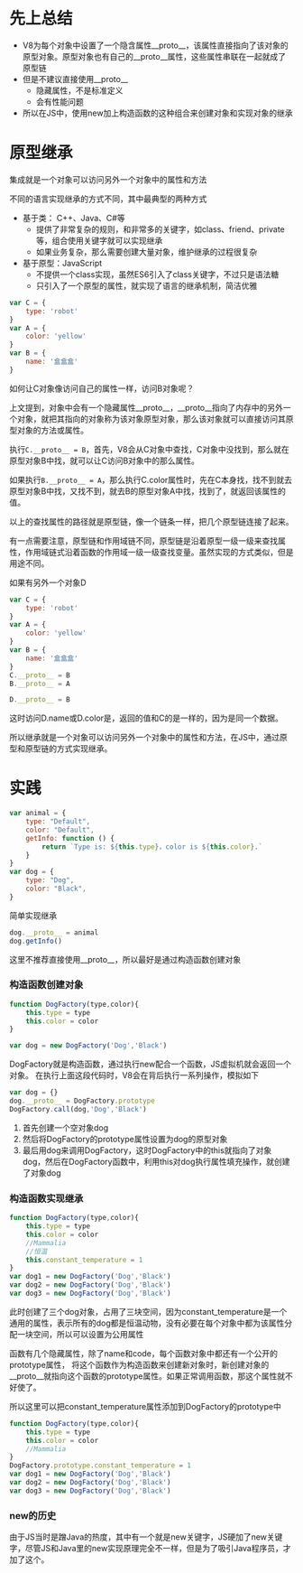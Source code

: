 # 先上总结

- V8为每个对象中设置了一个隐含属性__proto__，该属性直接指向了该对象的原型对象。原型对象也有自己的__proto__属性，这些属性串联在一起就成了原型链
- 但是不建议直接使用__proto__
    - 隐藏属性，不是标准定义
    - 会有性能问题
- 所以在JS中，使用new加上构造函数的这种组合来创建对象和实现对象的继承


# 原型继承

集成就是一个对象可以访问另外一个对象中的属性和方法

不同的语言实现继承的方式不同，其中最典型的两种方式

- 基于类： C++、Java、C#等
    - 提供了非常复杂的规则，和非常多的关键字，如class、friend、private等，组合使用关键字就可以实现继承
    - 如果业务复杂，那么需要创建大量对象，维护继承的过程很复杂
- 基于原型：JavaScript
    - 不提供一个class实现，虽然ES6引入了class关键字，不过只是语法糖
    - 只引入了一个原型的属性，就实现了语言的继承机制，简洁优雅

```js
var C = {
    type: 'robot'
}
var A = {
    color: 'yellow'
}
var B = {
    name: '盒盒盒'
}
```
如何让C对象像访问自己的属性一样，访问B对象呢？

上文提到，对象中会有一个隐藏属性__proto__，__proto__指向了内存中的另外一个对象，就把其指向的对象称为该对象原型对象，那么该对象就可以直接访问其原型对象的方法或属性。

执行`C.__proto__ = B`，首先，V8会从C对象中查找，C对象中没找到，那么就在原型对象B中找，就可以让C访问B对象中的那么属性。

如果执行`B.__proto__ = A`，那么执行C.color属性时，先在C本身找，找不到就去原型对象B中找，又找不到，就去B的原型对象A中找，找到了，就返回该属性的值。

以上的查找属性的路径就是原型链，像一个链条一样，把几个原型链连接了起来。

有一点需要注意，原型链和作用域链不同，原型链是沿着原型一级一级来查找属性，作用域链式沿着函数的作用域一级一级查找变量。虽然实现的方式类似，但是用途不同。

如果有另外一个对象D

```js
var C = {
    type: 'robot'
}
var A = {
    color: 'yellow'
}
var B = {
    name: '盒盒盒'
}
C.__proto__ = B
B.__proto__ = A

D.__proto__ = B
```

这时访问D.name或D.color是，返回的值和C的是一样的，因为是同一个数据。

所以继承就是一个对象可以访问另外一个对象中的属性和方法，在JS中，通过原型和原型链的方式实现继承。

# 实践

```js
var animal = {
    type: "Default",
    color: "Default",
    getInfo: function () {
        return `Type is: ${this.type}，color is ${this.color}.`
    }
}
var dog = {
    type: "Dog",
    color: "Black",
}
```
简单实现继承

```js
dog.__proto__ = animal
dog.getInfo()
```

这里不推荐直接使用__proto__，所以最好是通过构造函数创建对象

### 构造函数创建对象

```js
function DogFactory(type,color){
    this.type = type
    this.color = color
}

var dog = new DogFactory('Dog','Black')
```

DogFactory就是构造函数，通过执行new配合一个函数，JS虚拟机就会返回一个对象。
在执行上面这段代码时，V8会在背后执行一系列操作，模拟如下

```js
var dog = {}  
dog.__proto__ = DogFactory.prototype
DogFactory.call(dog,'Dog','Black')
```

1. 首先创建一个空对象dog
2. 然后将DogFactory的prototype属性设置为dog的原型对象
3. 最后用dog来调用DogFactory，这时DogFactory中的this就指向了对象dog，然后在DogFactory函数中，利用this对dog执行属性填充操作，就创建了对象dog

### 构造函数实现继承

```js
function DogFactory(type,color){
    this.type = type
    this.color = color
    //Mammalia
    //恒温
    this.constant_temperature = 1
}
var dog1 = new DogFactory('Dog','Black')
var dog2 = new DogFactory('Dog','Black')
var dog3 = new DogFactory('Dog','Black')
```

此时创建了三个dog对象，占用了三块空间，因为constant_temperature是一个通用的属性，表示所有的dog都是恒温动物，没有必要在每个对象中都为该属性分配一块空间，所以可以设置为公用属性

函数有几个隐藏属性，除了name和code，每个函数对象中都还有一个公开的prototype属性， 将这个函数作为构造函数来创建新对象时，新创建对象的__proto__就指向这个函数的prototype属性。如果正常调用函数，那这个属性就不好使了。

所以这里可以把constant_temperature属性添加到DogFactory的prototype中

```js
function DogFactory(type,color){
    this.type = type
    this.color = color
    //Mammalia
}
DogFactory.prototype.constant_temperature = 1
var dog1 = new DogFactory('Dog','Black')
var dog2 = new DogFactory('Dog','Black')
var dog3 = new DogFactory('Dog','Black')
```

### new的历史

由于JS当时是蹭Java的热度，其中有一个就是new关键字，JS硬加了new关键字，尽管JS和Java里的new实现原理完全不一样，但是为了吸引Java程序员，才加了这个。
